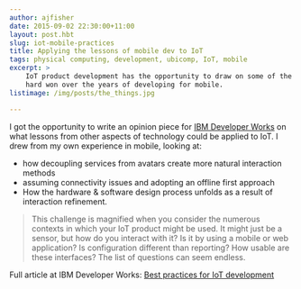 ```yaml
---
author: ajfisher
date: 2015-09-02 22:30:00+11:00
layout: post.hbt
slug: iot-mobile-practices
title: Applying the lessons of mobile dev to IoT
tags: physical computing, development, ubicomp, IoT, mobile
excerpt: >
    IoT product development has the opportunity to draw on some of the lessons
    hard won over the years of developing for mobile.
listimage: /img/posts/the_things.jpg

---
```


I got the opportunity to write an opinion piece for [IBM Developer Works](http://www.ibm.com/developerworks)
on what lessons from other aspects of technology could be applied to IoT. I
drew from my own experience in mobile, looking at:

* how decoupling services from avatars create more natural interaction methods
* assuming connectivity issues and adopting an offline first approach
* How the hardware & software design process unfolds as a result of interaction
refinement.

> This challenge is magnified when you consider the numerous contexts in which
your IoT product might be used. It might just be a sensor, but how do you
interact with it? Is it by using a mobile or web application? Is configuration
different than reporting? How usable are these interfaces? The list of
questions can seem endless.

Full article at IBM Developer Works:
[Best practices for IoT development](http://www.ibm.com/developerworks/library/iot-mobile-practices-iot-success/)

